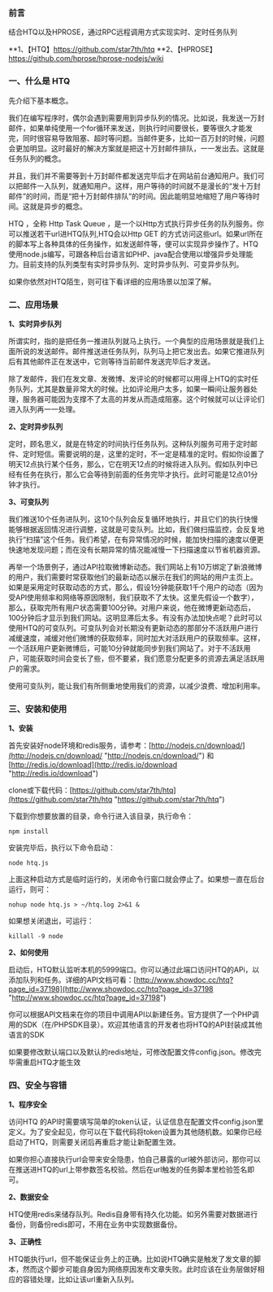 ### 前言
结合HTQ以及HPROSE，通过RPC远程调用方式实现实时、定时任务队列

**1、【HTQ】https://github.com/star7th/htq
**2、【HPROSE】https://github.com/hprose/hprose-nodejs/wiki

### 一、什么是 HTQ

先介绍下基本概念。

我们在编写程序时，偶尔会遇到需要用到异步队列的情况。比如说，我发送一万封邮件，如果单纯使用一个for循环来发送，则执行时间要很长，要等很久才能发完，同时很容易导致阻塞、超时等问题。当邮件更多，比如一百万封的时候，问题会更加明显。这时最好的解决方案就是把这十万封邮件排队，一一发出去。这就是任务队列的概念。

并且，我们并不需要等到十万封邮件都发送完毕后才在网站前台通知用户。我们可以把邮件一入队列，就通知用户。这样，用户等待的时间就不是漫长的“发十万封邮件”的时间，而是“把十万封邮件排队”的时间。因此能明显地缩短了用户等待时间。这就是异步的概念。

HTQ ，全称 Http Task Queue ，是一个以Http方式执行异步任务的队列服务。你可以推送若干url进HTQ队列,HTQ会以Http GET 的方式访问这些url。如果url所在的脚本写上各种具体的任务操作，如发送邮件等，便可以实现异步操作了。HTQ使用node.js编写，可跟各种后台语言如PHP、java配合使用以增强异步处理能力。目前支持的队列类型有实时异步队列、定时异步队列、可变异步队列。

如果你依然对HTQ陌生，则可往下看详细的应用场景以加深了解。

### 二、应用场景

**1、实时异步队列**

所谓实时，指的是把任务一推进队列就马上执行。一个典型的应用场景就是我们上面所说的发送邮件。邮件推送进任务队列，队列马上把它发出去。如果它推进队列后有其他邮件正在发送中，它则等待当前邮件发送完毕后才发送。

除了发邮件，我们在发文章、发微博、发评论的时候都可以用得上HTQ的实时任务队列，尤其是数量非常大的时候。比如评论用户太多，如果一瞬间让服务器处理，服务器可能因为支撑不了太高的并发从而造成阻塞。这个时候就可以让评论们进入队列再一一处理。

 **2、定时异步队列**

定时，顾名思义，就是在特定的时间执行任务队列。这种队列服务可用于定时邮件、定时短信。需要说明的是，这里的定时，不一定是精准的定时。假如你设置了明天12点执行某个任务，那么，它在明天12点的时候将进入队列。假如队列中已经有任务在执行，那么它会等待到前面的任务完毕才执行。此时可能是12点01分钟才执行。


**3、可变队列**


我们推送10个任务进队列，这10个队列会反复循环地执行，并且它们的执行快慢能够根据返回情况进行调整，这就是可变队列。比如，我们做扫描监控，会反复地执行“扫描”这个任务。我们希望，在有异常情况的时候，能加快扫描的速度以便更快速地发现问题；而在没有长期异常的情况能减慢一下扫描速度以节省机器资源。

再举一个场景例子，通过API拉取微博新动态。我们网站上有10万绑定了新浪微博的用户，我们需要时常获取他们的最新动态以展示在我们的网站的用户主页上。 如果是采用定时获取动态的方式，那么，假设1分钟能获取1千个用户的动态（因为受API使用频率和网络等原因限制，我们获取不了太快。这里先假设一个数字），那么，获取完所有用户状态需要100分钟。对用户来说，他在微博更新动态后，100分钟后才显示到我们网站。这明显滞后太多。有没有办法加快点呢？此时可以使用HTQ的可变队列。可变队列会对长期没有更新动态的那部分不活跃用户进行减缓速度，减缓对他们微博的获取频率，同时加大对活跃用户的获取频率。这样，一个活跃用户更新微博后，可能10分钟就能同步到我们网站了。对于不活跃用户，可能获取时间会变长了些，但不要紧，我们愿意分配更多的资源去满足活跃用户的需求。

使用可变队列，能让我们有所侧重地使用我们的资源，以减少浪费、增加利用率。


 
### 三、安装和使用

**1、安装**

首先安装好node环境和redis服务，请参考：[http://nodejs.cn/download/](http://nodejs.cn/download/ "http://nodejs.cn/download/") 和 [http://redis.io/download](http://redis.io/download "http://redis.io/download")

clone或下载代码：[https://github.com/star7th/htq](https://github.com/star7th/htq "https://github.com/star7th/htq")

下载到你想要放置的目录，命令行进入该目录，执行命令：
```
npm install 
```
安装完毕后，执行以下命令启动：
```
node htq.js 
```
上面这种启动方式是临时运行的，关闭命令行窗口就会停止了。如果想一直在后台运行，则可：
```
nohup node htq.js > ~/htq.log 2>&1 &
```

如果想关闭退出，可运行：

```
killall -9 node 
```

**2、如何使用**

启动后，HTQ默认监听本机的5999端口。你可以通过此端口访问HTQ的APi，以添加队列和任务。详细的API文档可看：[http://www.showdoc.cc/htq?page_id=37198](http://www.showdoc.cc/htq?page_id=37198 "http://www.showdoc.cc/htq?page_id=37198")

你可以根据API文档来在你的项目中调用API以新建任务。官方提供了一个PHP调用的SDK（在/PHPSDK目录）。欢迎其他语言的开发者也将HTQ的API封装成其他语言的SDK

如果要修改默认端口以及默认的redis地址，可修改配置文件config.json。修改完毕需重启HTQ才能生效

### 四、安全与容错

**1、程序安全**

访问HTQ 的API时需要填写简单的token认证，认证信息在配置文件config.json里定义。为了安全起见，你可以在下载代码将token设置为其他随机数。如果你已经启动了HTQ，则需要关闭后再重启才能让新配置生效。

 如果你担心直接执行url会带来安全隐患，怕自己暴露的url被外部访问，那你可以在推送进HTQ的url上带参数签名校验。然后在url触发的任务脚本里检验签名即可。

**2、数据安全**

 HTQ使用redis来储存队列。Redis自身带有持久化功能。如另外需要对数据进行备份，则备份redis即可，不用在业务中实现数据备份。

**3、正确性**

 HTQ能执行url，但不能保证业务上的正确。比如说HTQ确实是触发了发文章的脚本，然而这个脚步可能自身因为网络原因发布文章失败。此时应该在业务层做好相应的容错处理，比如让该url重新入队列。

